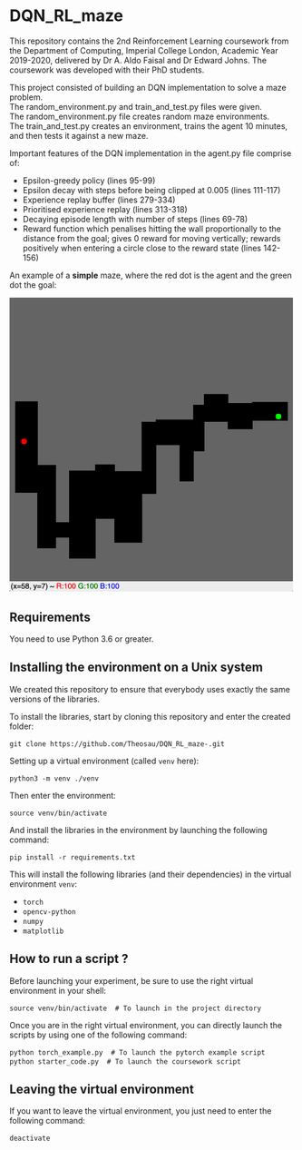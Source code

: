 # DQN_RL_maze

This repository contains the 2nd Reinforcement Learning coursework from the Department of Computing, Imperial College London, Academic Year 2019-2020, delivered by Dr A. Aldo Faisal and Dr Edward Johns. The coursework was developed with their PhD students. <br>

This project consisted of building an DQN implementation to solve a maze problem. <br>
The random_environment.py and train_and_test.py files were given. <br>
The random_environment.py file creates random maze environments. <br>
The train_and_test.py creates an environment, trains the agent 10 minutes, and then tests it against a new maze.

Important features of the DQN implementation in the agent.py file comprise of: <br>
- Epsilon-greedy policy (lines 95-99)
- Epsilon decay with steps before being clipped at 0.005 (lines 111-117)
- Experience replay buffer (lines 279-334)
- Prioritised experience replay (lines 313-318)
- Decaying episode length with number of steps (lines 69-78)
- Reward function which penalises hitting the wall proportionally to the distance from the goal; gives 0 reward for moving vertically; rewards positively when entering a circle close to the reward state (lines 142-156)


An example of a **simple** maze, where the red dot is the agent and the green dot the goal:

<img src="images/maze_simple_example.png" width=500>





## Requirements

You need to use Python 3.6 or greater.

## Installing the environment on a Unix system 

We created this repository to ensure that everybody uses exactly the same versions of the libraries.

To install the libraries, start by cloning this repository and enter the created folder:

```shell script
git clone https://github.com/Theosau/DQN_RL_maze-.git
```

Setting up a virtual environment (called ```venv``` here):

```shell script
python3 -m venv ./venv 
```

Then enter the environment:
```shell script
source venv/bin/activate
```

And install the libraries in the environment by launching the following command:
```shell script
pip install -r requirements.txt
```

This will install the following libraries (and their dependencies) in the virtual environment ```venv```:

- ```torch``` 
- ```opencv-python```
- ```numpy```
- ```matplotlib```

## How to run a script ?

Before launching your experiment, be sure to use the right virtual environment in your shell:
```shell script
source venv/bin/activate  # To launch in the project directory
```

Once you are in the right virtual environment, you can directly launch the scripts 
by using one of the following command:
```shell script
python torch_example.py  # To launch the pytorch example script
python starter_code.py  # To launch the coursework script
```

## Leaving the virtual environment

If you want to leave the virtual environment, you just need to enter the following command:
```shell script
deactivate
```
